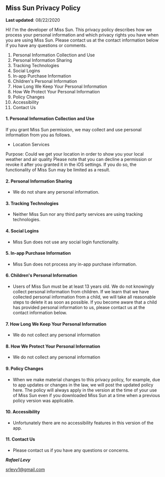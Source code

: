 ## <a name="markdown-pane"></a>Miss Sun Privacy Policy
**Last updated**: 08/22/2020

Hi! I'm the developer of Miss Sun. This privacy policy describes how we process your personal information and which privacy rights you have when you are using Miss Sun. Please contact us at the contact information below if you have any questions or comments.

  1. Personal Information Collection and Use
  2. Personal Information Sharing
  3. Tracking Technologies
  4. Social Logins
  5. In-app Purchase Information
  6. Children's Personal Information
  7. How Long We Keep Your Personal Information
  8. How We Protect Your Personal Information
  9. Policy Changes
  10. Accessibility
  11. Contact Us
 

#### 1. Personal Information Collection and Use
If you grant Miss Sun permission, we may collect and use personal information from you as follows.
 - Location Services
 
Purpose: Could we get your location in order to show you your local weather and air quality
Please note that you can decline a permission or revoke it after you granted it in the iOS settings. If you do so, the functionality of Miss Sun may be limited as a result.
   
#### 2. Personal Information Sharing
- We do not share any personal information.
#### 3. Tracking Technologies
- Neither Miss Sun nor any third party services are using tracking technologies.     

#### 4. Social Logins
- Miss Sun does not use any social login functionality.

#### 5. In-app Purchase Information

- Miss Sun does not process any in-app purchase information.

#### 6. Children's Personal Information

- Users of Miss Sun must be at least 13 years old. We do not knowingly collect personal information from children. If we learn that we have collected personal information from a child, we will take all reasonable steps to delete it as soon as possible. If you become aware that a child has provided personal information to us, please contact us at the contact information below.

#### 7. How Long We Keep Your Personal Information

 - We do not collect any personal information

#### 8. How We Protect Your Personal Information

- We do not collect any personal information

#### 9. Policy Changes

- When we make material changes to this privacy policy, for example, due to app updates or changes in the law, we will post the updated policy here. The policy will always apply in the version at the time of your use of Miss Sun even if you downloaded Miss Sun at a time when a previous policy version was applicable.

#### 10. Accessibility

- Unfortunately there are no accessibility features in this version of the app.

#### 11. Contact Us

- Please contact us if you have any questions or concerns.

***Rafael Levy***

srlevy1@gmail.com


	
